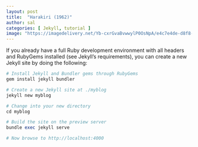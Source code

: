 ```yaml
---
layout: post
title:  "Harakiri (1962)"
author: sal
categories: [ Jekyll, tutorial ]
image: "https://imagedelivery.net/Yb-cxrGvaBvwwylP0OsNpA/e4c7e4de-d8f8-41fa-5992-14ec55142400/public"
---
```


If you already have a full Ruby development environment with all headers and RubyGems installed (see Jekyll’s requirements), you can create a new Jekyll site by doing the following:

```ruby
# Install Jekyll and Bundler gems through RubyGems
gem install jekyll bundler

# Create a new Jekyll site at ./myblog
jekyll new myblog

# Change into your new directory
cd myblog

# Build the site on the preview server
bundle exec jekyll serve

# Now browse to http://localhost:4000
```